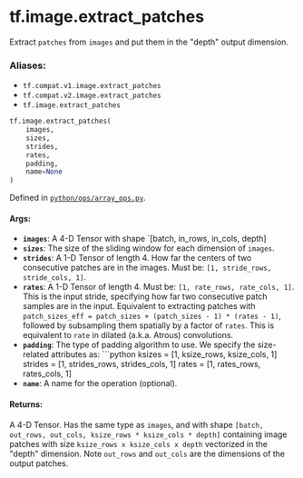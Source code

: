 <div itemscope itemtype="http://developers.google.com/ReferenceObject">
<meta itemprop="name" content="tf.image.extract_patches" />
<meta itemprop="path" content="Stable" />
</div>

# tf.image.extract_patches

Extract `patches` from `images` and put them in the \"depth\" output dimension.

### Aliases:

* `tf.compat.v1.image.extract_patches`
* `tf.compat.v2.image.extract_patches`
* `tf.image.extract_patches`

``` python
tf.image.extract_patches(
    images,
    sizes,
    strides,
    rates,
    padding,
    name=None
)
```



Defined in [`python/ops/array_ops.py`](/code/stable/tensorflow/python/ops/array_ops.py).

<!-- Placeholder for "Used in" -->


#### Args:


* <b>`images`</b>: A 4-D Tensor with shape `[batch, in_rows, in_cols, depth]
* <b>`sizes`</b>: The size of the sliding window for each dimension of `images`.
* <b>`strides`</b>: A 1-D Tensor of length 4. How far the centers of two consecutive
  patches are in the images. Must be: `[1, stride_rows, stride_cols, 1]`.
* <b>`rates`</b>: A 1-D Tensor of length 4. Must be: `[1, rate_rows, rate_cols, 1]`.
  This is the input stride, specifying how far two consecutive patch samples
  are in the input. Equivalent to extracting patches with `patch_sizes_eff =
  patch_sizes + (patch_sizes - 1) * (rates - 1)`, followed by subsampling
  them spatially by a factor of `rates`. This is equivalent to `rate` in
  dilated (a.k.a. Atrous) convolutions.
* <b>`padding`</b>: The type of padding algorithm to use.
  We specify the size-related attributes as: ```python ksizes = [1,
    ksize_rows, ksize_cols, 1] strides = [1, strides_rows, strides_cols, 1]
    rates = [1, rates_rows, rates_cols, 1]
* <b>`name`</b>: A name for the operation (optional).


#### Returns:

A 4-D Tensor. Has the same type as `images`, and with shape `[batch,
out_rows, out_cols, ksize_rows * ksize_cols * depth]` containing image
patches with size `ksize_rows x ksize_cols x depth` vectorized in the
\"depth\" dimension. Note `out_rows` and `out_cols` are the dimensions of
the output patches.
